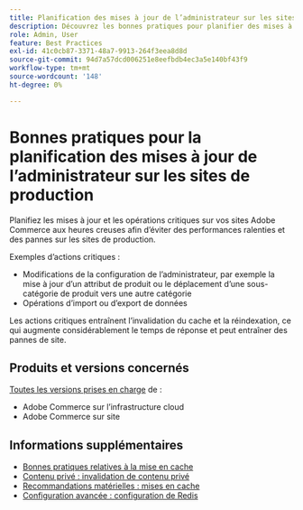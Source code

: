 ```yaml
---
title: Planification des mises à jour de l’administrateur sur les sites de production
description: Découvrez les bonnes pratiques pour planifier des mises à jour critiques d’Adobe Commerce afin d’éviter des performances et des pannes lentes.
role: Admin, User
feature: Best Practices
exl-id: 41c0cb87-3371-48a7-9913-264f3eea8d8d
source-git-commit: 94d7a57dcd006251e8eefbdb4ec3a5e140bf43f9
workflow-type: tm+mt
source-wordcount: '148'
ht-degree: 0%

---
```


# Bonnes pratiques pour la planification des mises à jour de l’administrateur sur les sites de production

Planifiez les mises à jour et les opérations critiques sur vos sites Adobe Commerce aux heures creuses afin d’éviter des performances ralenties et des pannes sur les sites de production.

Exemples d’actions critiques :

- Modifications de la configuration de l’administrateur, par exemple la mise à jour d’un attribut de produit ou le déplacement d’une sous-catégorie de produit vers une autre catégorie
- Opérations d’import ou d’export de données

Les actions critiques entraînent l’invalidation du cache et la réindexation, ce qui augmente considérablement le temps de réponse et peut entraîner des pannes de site.

## Produits et versions concernés

[Toutes les versions prises en charge](../../../release/versions.md) de :

- Adobe Commerce sur l’infrastructure cloud
- Adobe Commerce sur site

## Informations supplémentaires

- [Bonnes pratiques relatives à la mise en cache](https://docs.magento.com/user-guide/system/cache-management.html#best-practices-for-caching)
- [Contenu privé : invalidation de contenu privé](https://developer.adobe.com/commerce/php/development/cache/page/private-content/#invalidate-private-content)
- [Recommandations matérielles : mises en cache](../../../performance/hardware.md#caches)
- [Configuration avancée : configuration de Redis](../../../performance/advanced-setup.md#set-up-redis)
